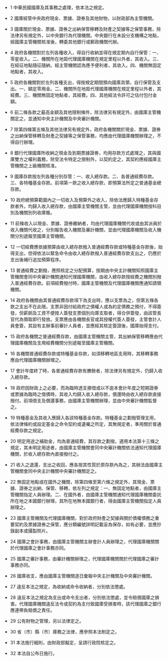 * 1 中華民國國庫及其事務之處理，依本法之規定。

* 2 國庫經管中央政府現金、票據、證券及其他財物，以財政部為主管機關。

* 3 國庫關於現金、票據、證券之出納保管移轉及財產之契據等之保管事務，除法律另有規定外，以中央銀行為代理機關。中央銀行在未設分支機構之地點，經國庫主管機關核准後，轉委其他銀行或郵政機關代辦。

* 4 政府各機關對於左列各種收入，得自行收納並得在規定期內自行保管：一、零星收入。二、機關所在地距代理國庫機關在規定里程以外者，其收入。三、在經征地點隨征隨納，經主管機關認為應予便利者，其收入。四、機關無固定地點者，其收入。

* 5 政府各機關對於左列各種支出，得按規定期間預向國庫具領，自行保管及支出。一、額定零用金。二、機關所在地距代理國庫機關在規定里程以外者，其經費。三、機關無固定地點者，其經費。四、其他經法令許可之估付包付金額。

* 6 前二條各款之最高金額及其他限制條件，除法律另有規定外，由國庫主管機關定之，並通知中央主計機關及中央審計機關。

* 7 除第四條第五條及其他法律另有規定外，政府各機關關於現金、票據、證券之出納保管移轉及財產之契據等之保管事務，均應由代理國庫機關辦理之，不得自行辦理。

* 8 銀行代理國庫所收納之現金及到期票據證券，均用存款方式處理之，其與國庫雙方之權利義務，除受法令特定之限制外，以契約定之，其契約應經國庫主管機關之上級機關核准。

* 9 國庫存款按左列各種分別存管：一、收入總存款。二、各普通經費存款。三、各特種基金存款。前項第一款之收入總存款，即預算法所定之普通基金總存款。

* 10 政府總預算範圍內之一切收入及預算外之收入，除依法應歸入特種基金存款者外，均歸入收入總存款，由國庫主管機關主管，並由代理國庫機關按科目別及機關別列收庫賬。

* 11 前條收入以現金、票據、證券繳納者，均由代理國庫機關代收或由其派員於收入機關代收之，分別報告收入機關及審計機關，並由代理國庫機關及收入機關分別遞報至國庫主管機關。

* 12 一切經費應依據預算由收入總存款撥入普通經費存款或特種基金存款後，始得支出，但得依法以緊急命令由收入總存款撥入普通經費存款支出之，仍應於支出後補行追加預算程序。

* 13 普通經費之劃撥，應照核定之分配預算，按期由中央主計機關知照國庫主管機關會同中央審計機關通知代理國庫機關，由收入總存款按經費之機關別撥入普通經費存款。前項經費撥付時，國庫主管機關及代理國庫機關應通知請領機關。

* 14 政府各機關由其普通經費存款項下為支出時，應以支票為之，但第五條各款之支出不在此限。支票非因付給政府之債權人或為約定債務之預付，不得簽發，但薪餉及工資不便按人簽發支票個別向庫支取者，得合併簽發，由該管長官代為領取即行發放。支票應由各機關長官或其授權代簽人簽發，主管會計人員會簽，其設有主辦事前審計人員者，並應經其核定簽證後，國庫始得支付。

* 15 政府各機關之普通經費存款，由國庫主管機關主管，其出納保管移轉應由代理國庫機關及支用經費機關分別遞報至國庫主管機關。

* 16 各機關普通經費存款或特種基金存款，如須移轉地區支用時，其移轉事務應由代理國庫機關辦理之。

* 17 會計年度終了時，各普通經費存款有賸餘者，除法律另有規定外，仍歸入收入總存款。

* 18 政府因財政上之必要，而為臨時透支挪借或以不逾本會計年度之短期證券或票據為臨時之借債時，其收入均歸入收入總存款，償還時由收入總存款直接撥付。前項借支及償還事務，由國庫主管機關辦理，並由中央審計機關監督之。

* 19 特種基金及其收入應歸入各該特種基金存款。特種基金之劃撥管理支用，依法律條約或設定基金之命令契約或遺囑之所定，其無規定者，準用關於普通經費存款之規定。

* 20 明定用途之補助金，均為普通經費，其存款之劃撥，適用本法第十三條之規定，其未明定用途者，由國庫主管機關會同中央審計機關依法通知代理國庫機關，於收入總存款內直接撥付之。

* 21 收入之退還，支出之收回，應各按其性質於原存款內為之，其辦法由國庫主管機關會同中央主計機關中央審計機關定之。

* 22 無固定地點或在國外之機關，除第四條至第六條之規定外，其現金、票據、證券之出納、保管、移轉，依左列之規定：一、無固定地點者，由國庫主管機關指定人員辦理。二、在國外者，由國庫主管機關通知代理國庫機關委託所在地之本國銀行辦理，其所在地無本國銀行者，得由國庫主管機關指定人員辦理之。

* 23 國庫主管機關及代理國庫機關，對於政府財產之契據與關於債權債務之重要契約及票據證券之保管，應分類編號詳明記載妥為保存，如有必要，並應抄錄副本或攝製照片。

* 24 國庫之會計事務，由國庫主管機關主辦會計人員辦理之，代理國庫機關關於代理國庫之會計事務亦同。

* 25 國庫之審計事務，由審計機關辦理之，代理國庫機關關於代理國庫之審計事務亦同。

* 26 國庫收支，應由國庫主管機關逐日彙報中央主計機關及中央審計機關。

* 27 違反本法之規定，為收納或命令收納者，分別依法懲處。

* 28 違反本法之規定為支出或命令支出者，分別依法懲處，並令賠償國庫之損害。代理國庫機關違反法令或契約為支付致國庫受損害時，該代理國庫之銀行應連帶負賠償之責任。

* 29 公有財物之管理，另以法律定之。

* 30 省（市）縣（市）庫務之法律，應參照本法制定之。

* 31 本法施行細則，由財政部擬定，呈請行政院核定之。

* 32 本法自公布日施行。

